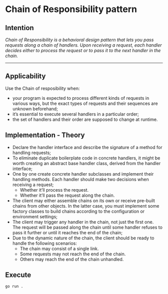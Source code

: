 # Chain of Responsibility pattern

## Intention

*Chain of Responsibility is a behavioral design pattern that lets you pass requests along a chain of handlers. Upon receiving a request, each handler decides either to process the request or to pass it to the next handler in the chain.*

---

## Applicability

Use the Chain of resposibility when:
* your program is expected to process different kinds of requests in various ways, but the exact types of requests and their sequences are unknown beforehand;
* it’s essential to execute several handlers in a particular order;
* the set of handlers and their order are supposed to change at runtime.

## Implementation - Theory

- Declare the handler interface and describe the signature of a method for handling requests;
- To eliminate duplicate boilerplate code in concrete handlers, it might be worth creating an abstract base handler class, derived from the handler interface;
- One by one create concrete handler subclasses and implement their handling methods. Each handler should make two decisions when receiving a request;
    - Whether it’ll process the request.
    - Whether it’ll pass the request along the chain.
- The client may either assemble chains on its own or receive pre-built chains from other objects. In the latter case, you must implement some factory classes to build chains according to the configuration or environment settings;
- The client may trigger any handler in the chain, not just the first one. The request will be passed along the chain until some handler refuses to pass it further or until it reaches the end of the chain;
- Due to the dynamic nature of the chain, the client should be ready to handle the following scenarios:
    - The chain may consist of a single link.
    - Some requests may not reach the end of the chain.
    - Others may reach the end of the chain unhandled.

## Execute

`go run .`